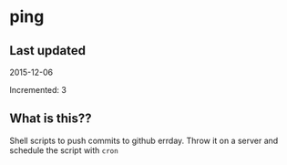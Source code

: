 # ping

## Last updated
2015-12-06

Incremented: 3

## What is this?? 
Shell scripts to push commits to github errday. Throw it on a server and schedule the script with `cron`
